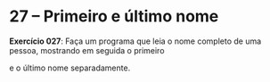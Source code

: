 



# 27 – Primeiro e último nome

**Exercício 027**: Faça um programa que leia o nome completo de uma pessoa, mostrando em seguida o primeiro

e o último nome separadamente.



